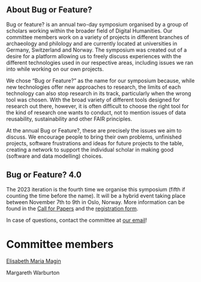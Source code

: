 ## About Bug or Feature?

Bug or feature? is an annual two-day symposium organised by a group of scholars working within the broader field of Digital Humanities. Our committee members work on a variety of projects in different branches of archaeology and philology and are currently located at universities in Germany, Switzerland and Norway. The symposium was created out of a desire for a platform allowing us to freely discuss experiences with the different technologies used in our respective areas, including issues we ran into while working on our own projects.

We chose “Bug or Feature?” as the name for our symposium because, while new technologies offer new approaches to research, the limits of each technology can also stop research in its track, particularly when the wrong tool was chosen. With the broad variety of different tools designed for research out there, however, it is often difficult to choose the right tool for the kind of research one wants to conduct, not to mention issues of data reusability, sustainability and other FAIR principles.

At the annual Bug or Feature?, these are precisely the issues we aim to discuss. We encourage people to bring their own problems, unfinished projects, software frustrations and ideas for future projects to the table, creating a network to support the individual scholar in making good (software and data modelling) choices.

## Bug or Feature? 4.0

The 2023 iteration is the fourth time we organise this symposium (fifth if counting the time before the name). It will be a hybrid event taking place between November 7th to 9th in Oslo, Norway. More information can be found in the [Call for Papers](https://github.com/Bug-or-Feature-DH/Bug-or-Feature-2023/blob/b508e9423b599d60024c72ca4ccd228352b4146a/BoF-CfP-2023.pdf) and the [registration form](https://github.com/Bug-or-Feature-DH/Bug-or-Feature-2023/blob/b508e9423b599d60024c72ca4ccd228352b4146a/BoFregistrationform2023.pdf).

In case of questions, contact the committee at [our email](bugorfeature@protonmail.com)!


# Committee members
[Elisabeth Maria Magin](https://www.khm.uio.no/english/about/organisation/archaeology-department/staff/elismari/index.html)

Margareth Warburton
